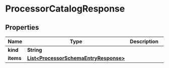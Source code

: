 

# ProcessorCatalogResponse


## Properties

Name | Type | Description | Notes
------------ | ------------- | ------------- | -------------
**kind** | **String** |  |  [optional]
**items** | [**List&lt;ProcessorSchemaEntryResponse&gt;**](ProcessorSchemaEntryResponse.md) |  |  [optional]



